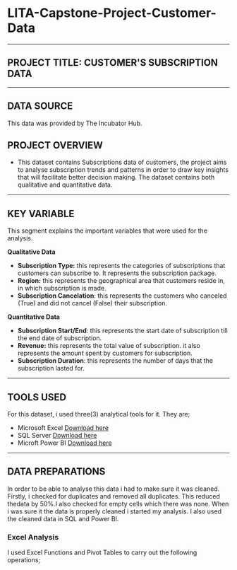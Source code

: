 # LITA-Capstone-Project-Customer-Data
---
##  PROJECT TITLE: CUSTOMER'S SUBSCRIPTION DATA
---
##  DATA SOURCE
This data was provided by The Incubator Hub.
##  PROJECT OVERVIEW
-  This dataset contains Subscriptions data of customers, the project aims to analyse subscription trends and patterns in order to draw key insights that will facilitate better decision making. The dataset contains both qualitative and quantitative data.
---
##  KEY VARIABLE
This segment explains the important variables that were used for the analysis.

**Qualitative Data**
-  **Subscription Type:** this represents the categories of subscriptions that customers can subscribe to. It represents the subscription package.
-  **Region:** this represents the geographical area that customers reside in, in which subscription is made.
- **Subscription Cancelation**: this represents the customers who canceled (True) and did not cancel (False) their subscription.

 **Quantitative Data**
-  **Subscription Start/End**: this represents the start date of subscription till the end date of subscription.
-  **Revenue:** this represents the total value of subscription. it also represents the amount spent by customers for subscription.
-  **Subscription Duration**: this represents the number of days that the subscription lasted for.
---
##  TOOLS USED
For this dataset, i used three(3) analytical tools for it. They are;
-  Microsoft Excel [Download here](https://www.microsoft.com/en-us/microsoft-365/excel)
-  SQL Server [Download here](https://www.microsoft.com/en-us/power-platform/products/power-bi)
-  Microft Power BI [Download here](https://www.microsoft.com/en-us/sql-server/sql-server-download)
---
##  DATA PREPARATIONS
In order to be able to analyse this data i had to make sure it was cleaned. Firstly, i checked for duplicates and removed all duplicates. This reduced thedata by 50%.I also checked for empty cells which there was none. When i was sure it the data is properly cleaned i started my analysis. I also used the cleaned data in SQL and Power BI.
###  Excel Analysis
I used Excel Functions and Pivot Tables to carry out the following operations;

